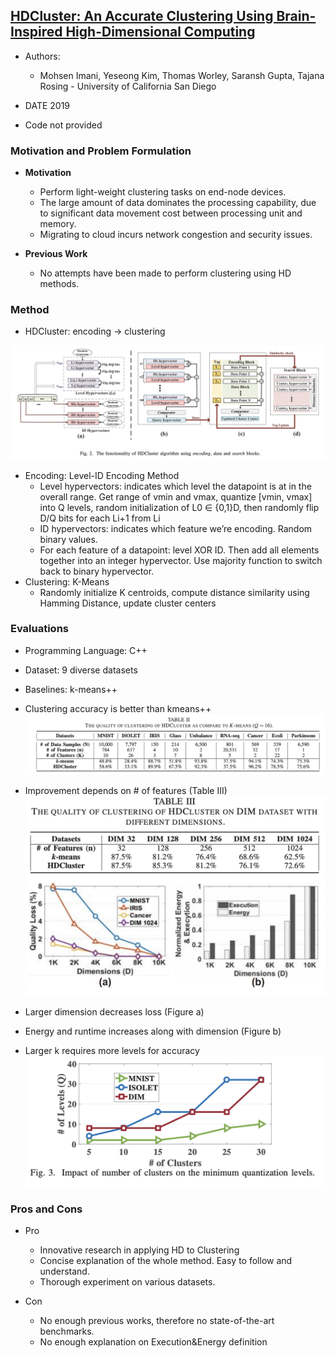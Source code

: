 ## [HDCluster: An Accurate Clustering Using Brain-Inspired High-Dimensional Computing](https://ieeexplore.ieee.org/document/8715147)

* Authors:
  * Mohsen Imani, Yeseong Kim, Thomas Worley, Saransh Gupta, Tajana Rosing - University of California San Diego
* DATE 2019

* Code not provided




### Motivation and Problem Formulation
* **Motivation**
  * Perform light-weight clustering tasks on end-node devices.
  * The large amount of data dominates the processing capability, due to significant data movement cost between processing unit and memory. 
  * Migrating to cloud incurs network congestion and security issues. 

* **Previous Work**
  * No attempts have been made to perform clustering using HD methods. 

### Method
* HDCluster: encoding -> clustering

![HDCluster-2](HDCluster-2.png)

* Encoding: Level-ID Encoding Method
  * Level hypervectors: indicates which level the datapoint is at in the overall range. Get range of vmin and vmax, quantize [vmin, vmax] into Q levels, random initialization of L0 ∈ {0,1}D, then randomly flip D/Q bits for each Li+1 from Li
  * ID hypervectors: indicates which feature we’re encoding. Random binary values.
  * For each feature of a datapoint: level XOR ID. Then add all elements together into an integer hypervector. Use majority function to switch back to binary hypervector. 
* Clustering: K-Means
  * Randomly initialize K centroids, compute distance similarity using Hamming Distance, update cluster centers



    
### Evaluations
* Programming Language: C++
* Dataset: 9 diverse datasets
* Baselines: k-means++

* Clustering accuracy is better than kmeans++
  ![HDCluster-3](HDCluster-3.png)

* Improvement depends on # of features (Table III)
  ![HDCluster-4](HDCluster-4.png)
* Larger dimension decreases loss (Figure a)
* Energy and runtime increases along with dimension (Figure b)

* Larger k requires more levels for accuracy
![HDCluster-5](HDCluster-5.png)





### Pros and Cons
* Pro
  * Innovative research in applying HD to Clustering
  * Concise explanation of the whole method. Easy to follow and understand.
  * Thorough experiment on various datasets. 


* Con
  * No enough previous works, therefore no state-of-the-art benchmarks.
  * No enough explanation on Execution&Energy definition





  














